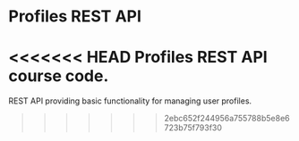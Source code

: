 # Profiles REST API

<<<<<<< HEAD
Profiles REST API course code.
=======
REST API providing basic functionality for managing user profiles.
>>>>>>> 2ebc652f244956a755788b5e8e6723b75f793f30
